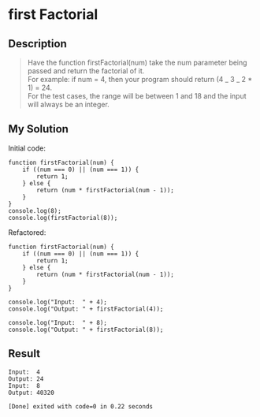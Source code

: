 # first Factorial

## Description

>Have the function firstFactorial(num) take the num parameter being passed and return the factorial of it.<br>For example: if num = 4, then your program should return (4 _ 3 _ 2 \* 1) = 24.<br> For the test cases, the range will be between 1 and 18 and the input will always be an integer.

## My Solution

Initial code:

```
function firstFactorial(num) {
	if ((num === 0) || (num === 1)) {
		return 1;
	} else {
		return (num * firstFactorial(num - 1));
	}
}
console.log(8);
console.log(firstFactorial(8));
```

Refactored:

```
function firstFactorial(num) {
	if ((num === 0) || (num === 1)) {
		return 1;
	} else {
		return (num * firstFactorial(num - 1));
	}
}

console.log("Input:  " + 4);
console.log("Output: " + firstFactorial(4));

console.log("Input:  " + 8);
console.log("Output: " + firstFactorial(8));
```

## Result

```
Input:  4
Output: 24
Input:  8
Output: 40320

[Done] exited with code=0 in 0.22 seconds
```
